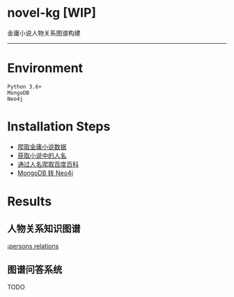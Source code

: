 # novel-kg [WIP]
金庸小说人物关系图谱构建

---

# Environment

```
Python 3.6+
MongoDB
Neo4j
```

# Installation Steps

- [爬取金庸小说数据]()
- [获取小说中的人名]()
- [通过人名爬取百度百科]()
- [MongoDB 转 Neo4j]()

# Results

## 人物关系知识图谱
¡[persons relations](https://github.com/liuyuzhangolvz/novel-kg/blob/master/docs/graph.png)

## 图谱问答系统
TODO
